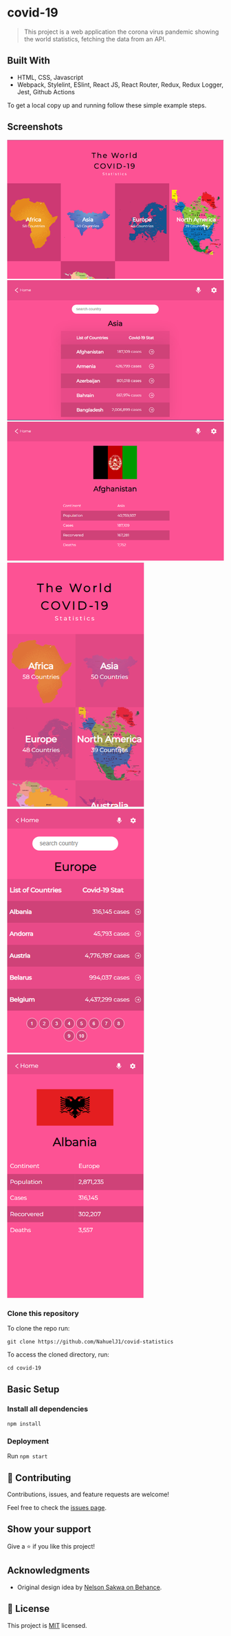 # covid-19

> This project is a web application the corona virus pandemic showing the world statistics, fetching the data from an API.


## Built With

- HTML, CSS, Javascript
- Webpack, Stylelint, ESlint, React JS, React Router, Redux, Redux Logger, Jest, Github Actions

To get a local copy up and running follow these simple example steps.



## Screenshots
![screenshot](./src/components/img/desktop1.PNG)
![screenshot](./src/components/img/desktop2.PNG)
![screenshot](./src/components/img/desktop3.PNG)
![screenshot](./src/components/img/mobile1.PNG)
![screenshot](./src/components/img/mobile2.PNG)
![screenshot](./src/components/img/mobile3.PNG)
### Clone this repository

To clone the repo run:
```
git clone https://github.com/NahuelJ1/covid-statistics
```
To access the cloned directory, run:
```
cd covid-19
```

## Basic Setup
### Install all dependencies

```
npm install
```

### Deployment

Run ```npm start```


## 🤝 Contributing

Contributions, issues, and feature requests are welcome!

Feel free to check the [issues page](../../issues/).

## Show your support

Give a ⭐️ if you like this project!

## Acknowledgments

- Original design idea by [Nelson Sakwa on Behance](https://www.behance.net/sakwadesignstudio).


## 📝 License

This project is [MIT](./MIT.md) licensed.
